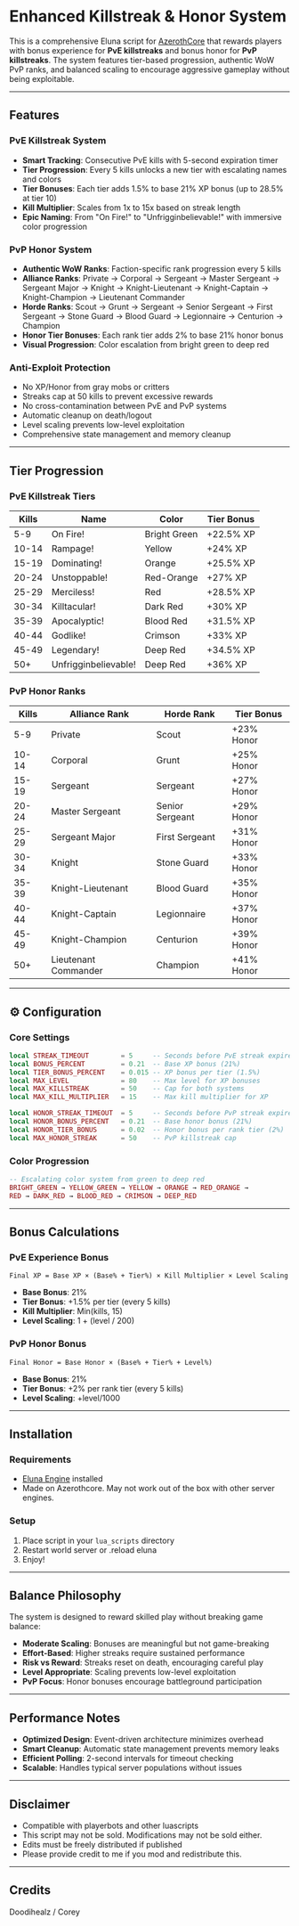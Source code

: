 # Enhanced Killstreak & Honor System
This is a comprehensive Eluna script for [AzerothCore](https://www.azerothcore.org/) that rewards players with bonus experience for **PvE killstreaks** and bonus honor for **PvP killstreaks**. The system features tier-based progression, authentic WoW PvP ranks, and balanced scaling to encourage aggressive gameplay without being exploitable.

---

##  Features

###  PvE Killstreak System
- **Smart Tracking**: Consecutive PvE kills with 5-second expiration timer
- **Tier Progression**: Every 5 kills unlocks a new tier with escalating names and colors
- **Tier Bonuses**: Each tier adds 1.5% to base 21% XP bonus (up to 28.5% at tier 10)
- **Kill Multiplier**: Scales from 1x to 15x based on streak length
- **Epic Naming**: From "On Fire!" to "Unfrigginbelievable!" with immersive color progression

###  PvP Honor System  
- **Authentic WoW Ranks**: Faction-specific rank progression every 5 kills
- **Alliance Ranks**: Private → Corporal → Sergeant → Master Sergeant → Sergeant Major → Knight → Knight-Lieutenant → Knight-Captain → Knight-Champion → Lieutenant Commander
- **Horde Ranks**: Scout → Grunt → Sergeant → Senior Sergeant → First Sergeant → Stone Guard → Blood Guard → Legionnaire → Centurion → Champion
- **Honor Tier Bonuses**: Each rank tier adds 2% to base 21% honor bonus
- **Visual Progression**: Color escalation from bright green to deep red

###  Anti-Exploit Protection
-  No XP/Honor from gray mobs or critters
-  Streaks cap at 50 kills to prevent excessive rewards
-  No cross-contamination between PvE and PvP systems
-  Automatic cleanup on death/logout
-  Level scaling prevents low-level exploitation
-  Comprehensive state management and memory cleanup

---

## Tier Progression

### PvE Killstreak Tiers
| Kills | Name | Color | Tier Bonus |
|-------|------|-------|------------|
| 5-9   | On Fire! | Bright Green | +22.5% XP |
| 10-14 | Rampage! | Yellow | +24% XP |
| 15-19 | Dominating! | Orange | +25.5% XP |
| 20-24 | Unstoppable! | Red-Orange | +27% XP |
| 25-29 | Merciless! | Red | +28.5% XP |
| 30-34 | Killtacular! | Dark Red | +30% XP |
| 35-39 | Apocalyptic! | Blood Red | +31.5% XP |
| 40-44 | Godlike! | Crimson | +33% XP |
| 45-49 | Legendary! | Deep Red | +34.5% XP |
| 50+   | Unfrigginbelievable! | Deep Red | +36% XP |

### PvP Honor Ranks
| Kills | Alliance Rank | Horde Rank | Tier Bonus |
|-------|---------------|------------|------------|
| 5-9   | Private | Scout | +23% Honor |
| 10-14 | Corporal | Grunt | +25% Honor |
| 15-19 | Sergeant | Sergeant | +27% Honor |
| 20-24 | Master Sergeant | Senior Sergeant | +29% Honor |
| 25-29 | Sergeant Major | First Sergeant | +31% Honor |
| 30-34 | Knight | Stone Guard | +33% Honor |
| 35-39 | Knight-Lieutenant | Blood Guard | +35% Honor |
| 40-44 | Knight-Captain | Legionnaire | +37% Honor |
| 45-49 | Knight-Champion | Centurion | +39% Honor |
| 50+   | Lieutenant Commander | Champion | +41% Honor |

---

## ⚙️ Configuration

### Core Settings
```lua
local STREAK_TIMEOUT        = 5     -- Seconds before PvE streak expires
local BONUS_PERCENT         = 0.21  -- Base XP bonus (21%)
local TIER_BONUS_PERCENT    = 0.015 -- XP bonus per tier (1.5%)
local MAX_LEVEL             = 80    -- Max level for XP bonuses
local MAX_KILLSTREAK        = 50    -- Cap for both systems
local MAX_KILL_MULTIPLIER   = 15    -- Max kill multiplier for XP

local HONOR_STREAK_TIMEOUT  = 5     -- Seconds before PvP streak expires  
local HONOR_BONUS_PERCENT   = 0.21  -- Base honor bonus (21%)
local HONOR_TIER_BONUS      = 0.02  -- Honor bonus per rank tier (2%)
local MAX_HONOR_STREAK      = 50    -- PvP killstreak cap
```

### Color Progression
```lua
-- Escalating color system from green to deep red
BRIGHT_GREEN → YELLOW_GREEN → YELLOW → ORANGE → RED_ORANGE → 
RED → DARK_RED → BLOOD_RED → CRIMSON → DEEP_RED
```

---

##  Bonus Calculations

### PvE Experience Bonus
```
Final XP = Base XP × (Base% + Tier%) × Kill Multiplier × Level Scaling
```
- **Base Bonus**: 21%
- **Tier Bonus**: +1.5% per tier (every 5 kills)
- **Kill Multiplier**: Min(kills, 15)
- **Level Scaling**: 1 + (level / 200)

### PvP Honor Bonus  
```
Final Honor = Base Honor × (Base% + Tier% + Level%)
```
- **Base Bonus**: 21%
- **Tier Bonus**: +2% per rank tier (every 5 kills)
- **Level Scaling**: +level/1000

---

##  Installation

### Requirements
- [Eluna Engine](https://github.com/ElunaLuaEngine/Eluna) installed
- Made on Azerothcore. May not work out of the box with other server engines.

### Setup
1. Place script in your `lua_scripts` directory
2. Restart world server or .reload eluna
3. Enjoy!

---

## Balance Philosophy

The system is designed to reward skilled play without breaking game balance:

- **Moderate Scaling**: Bonuses are meaningful but not game-breaking
- **Effort-Based**: Higher streaks require sustained performance
- **Risk vs Reward**: Streaks reset on death, encouraging careful play
- **Level Appropriate**: Scaling prevents low-level exploitation
- **PvP Focus**: Honor bonuses encourage battleground participation

---

##  Performance Notes

- **Optimized Design**: Event-driven architecture minimizes overhead
- **Smart Cleanup**: Automatic state management prevents memory leaks
- **Efficient Polling**: 2-second intervals for timeout checking
- **Scalable**: Handles typical server populations without issues

---

##  Disclaimer

-  Compatible with playerbots and other luascripts
-  This script may not be sold. Modifications may not be sold either.
-  Edits must be freely distributed if published
-  Please provide credit to me if you mod and redistribute this.

---

## Credits
Doodihealz / Corey  
